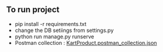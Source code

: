 To run project
-------
- pip install -r requirements.txt
- change the DB setiings from settings.py
- python run manage.py runserve
- Postman collection : [KartProduct.postman_collection.json](https://github.com/Durgesh786/kartProduct/files/14002497/KartProduct.postman_collection.json)
